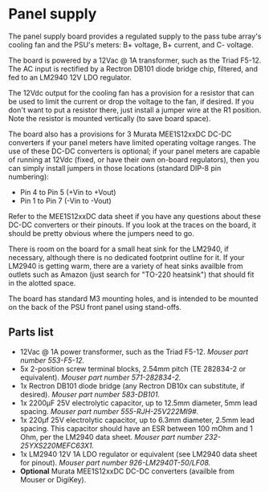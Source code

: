 # Panel supply

The panel supply board provides a regulated supply to the pass tube array's
cooling fan and the PSU's meters: B+ voltage, B+ current, and C- voltage.

The board is powered by a 12Vac @ 1A transformer, such as the Triad F5-12.
The AC input is rectified by a Rectron DB101 diode bridge chip, filtered,
and fed to an LM2940 12V LDO regulator.

The 12Vdc output for the cooling fan has a provision for a resistor that can
be used to limit the current or drop the voltage to the fan, if desired.  If
you don't want to put a resistor there, just install a jumper wire at the R1
position.  Note the resistor is mounted vertically (to save board space).

The board also has a provisions for 3 Murata MEE1S12xxDC DC-DC converters if
your panel meters have limited operating voltage ranges.  The use of these
DC-DC converters is optional; if your panel meters are capable of running
at 12Vdc (fixed, or have their own on-board regulators), then you can simply
install jumpers in those locations (standard DIP-8 pin numbering):

* Pin 4 to Pin 5 (+Vin to +Vout)
* Pin 1 to Pin 7 (-Vin to -Vout)

Refer to the MEE1S12xxDC data sheet if you have any questions about these
DC-DC converters or their pinouts.  If you look at the traces on the board,
it should be pretty obvious where the jumpers need to go.

There is room on the board for a small heat sink for the LM2940, if necessary,
although there is no dedicated footprint outline for it.  If your LM2940 is
getting warm, there are a variety of heat sinks availble from outlets such as
Amazon (just search for "TO-220 heatsink") that should fit in the alotted space.

The board has standard M3 mounting holes, and is intended to be mounted on the
back of the PSU front panel using stand-offs.

## Parts list

* 12Vac @ 1A power transformer, such as the Triad F5-12.
_Mouser part number 553-F5-12._
* 5x 2-position screw terminal blocks, 2.54mm pitch (TE 282834-2 or equivalent).
_Mouser part number 571-282834-2._
* 1x Rectron DB101 diode bridge (any Rectron DB10x can substitute, if desired).
_Mouser part number 583-DB101._
* 1x 2200µF 25V electrolytic capacitor, up to 12.5mm diameter, 5mm lead spacing.
_Mouser part number 555-RJH-25V222MI9#._
* 1x 220µf 25V electrolytic capacitor, up to 6.3mm diameter, 2.5mm lead spacing.
This capacitor should have an ESR between 100 mOhm and 1 Ohm, per the LM2940 data
sheet.  _Mouser part number 232-25YXS220MEFC63X1._
* 1x LM2940 12V 1A LDO regulator or equivalent (see LM2940 data sheet for pinout).
_Mouser part number 926-LM2940T-50/LF08._
* **Optional** Murata MEE1S12xxDC DC-DC converters (availble from Mouser or DigiKey).